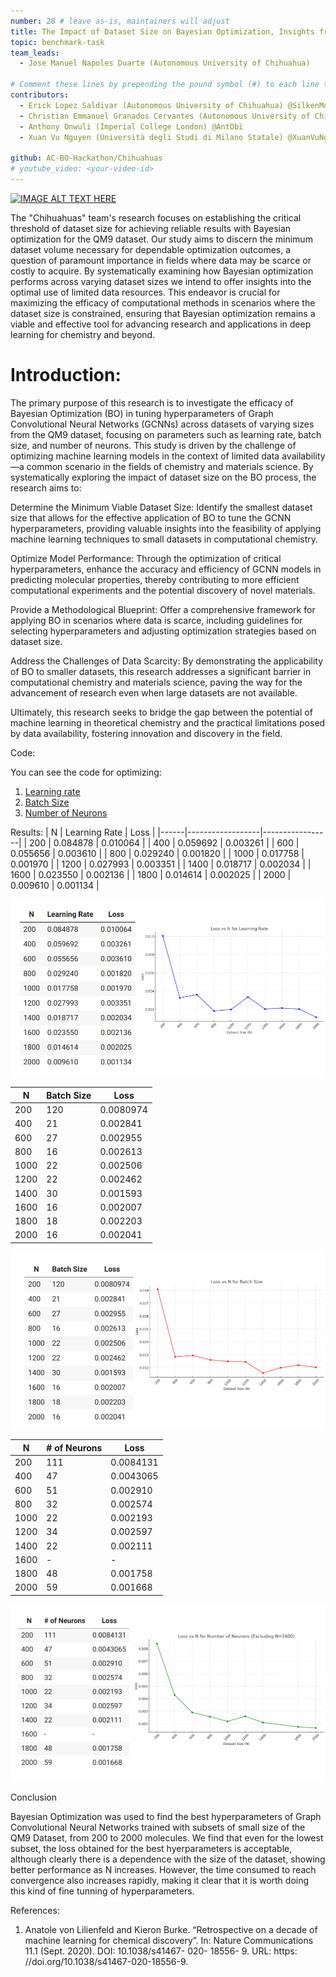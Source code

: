 ```yaml
---
number: 28 # leave as-is, maintainers will adjust
title: The Impact of Dataset Size on Bayesian Optimization, Insights from the QM9 Dataset
topic: benchmark-task
team_leads:
  - Jose Manuel Napoles Duarte (Autonomous University of Chihuahua)

# Comment these lines by prepending the pound symbol (#) to each line to hide these elements
contributors:
  - Erick Lopez Saldivar (Autonomous University of Chihuahua) @SilkenMocha
  - Christian Emmanuel Granados Cervantes (Autonomous University of Chihuahua) @Salario-Minimo
  - Anthony Onwuli (Imperial College London) @AntObi
  - Xuan Vu Nguyen (Università degli Studi di Milano Statale) @XuanVuNguyen

github: AC-BO-Hackathon/Chihuahuas
# youtube_video: <your-video-id>
---
```

[![IMAGE ALT TEXT HERE](https://img.youtube.com/vi/hvODyYejxuc/0.jpg)](https://www.youtube.com/watch?v=hvODyYejxuc)

The "Chihuahuas" team's research focuses on establishing the critical threshold of dataset size for achieving reliable results 
with Bayesian optimization for the QM9 dataset. Our study aims to discern the minimum dataset volume necessary for dependable 
optimization outcomes, a question of paramount importance in fields where data may be scarce or costly to acquire. By systematically
examining how Bayesian optimization performs across varying dataset sizes we intend to offer insights into the optimal use of limited 
data resources. This endeavor is crucial for maximizing the efficacy of computational methods in scenarios where the dataset size is 
constrained, ensuring that Bayesian optimization remains a viable and effective tool for advancing research and applications in 
deep learning for chemistry and beyond.

# Introduction:

The primary purpose of this research is to investigate the efficacy of Bayesian Optimization (BO) in tuning hyperparameters of Graph Convolutional Neural Networks (GCNNs) across datasets of varying sizes from the QM9 dataset, focusing on parameters such as learning rate, batch size, and number of neurons. This study is driven by the challenge of optimizing machine learning models in the context of limited data availability—a common scenario in the fields of chemistry and materials science. By systematically exploring the impact of dataset size on the BO process, the research aims to:

Determine the Minimum Viable Dataset Size: Identify the smallest dataset size that allows for the effective application of BO to tune the GCNN hyperparameters, providing valuable insights into the feasibility of applying machine learning techniques to small datasets in computational chemistry.

Optimize Model Performance: Through the optimization of critical hyperparameters, enhance the accuracy and efficiency of GCNN models in predicting molecular properties, thereby contributing to more efficient computational experiments and the potential discovery of novel materials.

Provide a Methodological Blueprint: Offer a comprehensive framework for applying BO in scenarios where data is scarce, including guidelines for selecting hyperparameters and adjusting optimization strategies based on dataset size.

Address the Challenges of Data Scarcity: By demonstrating the applicability of BO to smaller datasets, this research addresses a significant barrier in computational chemistry and materials science, paving the way for the advancement of research even when large datasets are not available.

Ultimately, this research seeks to bridge the gap between the potential of machine learning in theoretical chemistry and the practical limitations posed by data availability, fostering innovation and discovery in the field.

Code:

You can see the code for optimizing:

1) [Learning rate](https://github.com/AC-BO-Hackathon/Chihuahuas/blob/main/BO_learning_rate.ipynb)
2) [Batch Size](https://github.com/AC-BO-Hackathon/Chihuahuas/blob/main/BO_batch_size.ipynb)
3) [Number of Neurons](https://github.com/AC-BO-Hackathon/Chihuahuas/blob/main/BO_n_neurons2.ipynb)

Results:
|   N  | Learning Rate          | Loss            |
|------|------------------|-----------------|
|  200 | 0.084878         | 0.010064        |
|  400 | 0.059692         | 0.003261        |
|  600 | 0.055656         | 0.003610        |
|  800 | 0.029240         | 0.001820        |
| 1000 | 0.017758         | 0.001970        |
| 1200 | 0.027993         | 0.003351        |
| 1400 | 0.018717         | 0.002034        |
| 1600 | 0.023550         | 0.002136        |
| 1800 | 0.014614         | 0.002025        |
| 2000 | 0.009610         | 0.001134        |

![](https://github.com/AC-BO-Hackathon/Chihuahuas/blob/main/LR.png)

|   N  | Batch Size | Loss       |
|------|--------|------------|
|  200 | 120    | 0.0080974  |
|  400 | 21     | 0.002841   |
|  600 | 27     | 0.002955   |
|  800 | 16     | 0.002613   |
| 1000 | 22     | 0.002506   |
| 1200 | 22     | 0.002462   |
| 1400 | 30     | 0.001593   |
| 1600 | 16     | 0.002007   |
| 1800 | 18     | 0.002203   |
| 2000 | 16     | 0.002041   |

![](https://github.com/AC-BO-Hackathon/Chihuahuas/blob/main/BS.png)

|   N  | # of Neurons | Loss       |
|------|--------|------------|
|  200 | 111    | 0.0084131  |
|  400 | 47     | 0.0043065  |
|  600 | 51     | 0.002910   |
|  800 | 32     | 0.002574   |
| 1000 | 22     | 0.002193   |
| 1200 | 34     | 0.002597   |
| 1400 | 22     | 0.002111   |
| 1600 | -    | -        |
| 1800 | 48     | 0.001758   |
| 2000 | 59     | 0.001668   |

![](https://github.com/AC-BO-Hackathon/Chihuahuas/blob/main/NN.png)

Conclusion

Bayesian Optimization was used to find the best hyperparameters of Graph Convolutional Neural Networks trained with subsets of small size of the QM9 Dataset, from 200 to 2000 molecules. We find that even for the lowest subset, the loss obtained for the best hyerparameters is acceptable, although clearly there is a dependence with the size of the dataset, showing better performance as N increases. However, the time consumed to reach convergence also increases rapidly, making it clear that it is worth doing this kind of fine tunning of hyperparameters. 

References:

1. Anatole von Lilienfeld and Kieron Burke. “Retrospective on a decade of machine learning for chemical discovery”. In: Nature Communications 11.1 (Sept. 2020). DOI: 10.1038/s41467- 020- 18556- 9. URL: https:
//doi.org/10.1038/s41467-020-18556-9.
